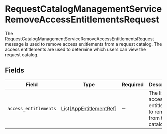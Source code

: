 # RequestCatalogManagementServiceRemoveAccessEntitlementsRequest

The RequestCatalogManagementServiceRemoveAccessEntitlementsRequest message is used to remove access entitlements from a request catalog.
 The access entitlements are used to determine which users can view the request catalog.


## Fields

| Field                                                               | Type                                                                | Required                                                            | Description                                                         |
| ------------------------------------------------------------------- | ------------------------------------------------------------------- | ------------------------------------------------------------------- | ------------------------------------------------------------------- |
| `access_entitlements`                                               | List[[AppEntitlementRef](../../models/shared/appentitlementref.md)] | :heavy_minus_sign:                                                  | The list of access entitlements to remove from the catalog.         |